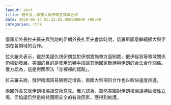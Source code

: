 ```yaml
---
layout: post
title: 俄外長：願擴大與伊朗各領域合作
date: 2020-06-17 05:22:02.000000000 +08:00
categories: rthk
---
```


俄羅斯外長拉夫羅夫與到訪的伊朗外長扎里夫會談時說，俄羅斯願意繼續擴大與伊朗在各領域的合作。

拉夫羅夫表示，雖然美國仇視伊朗並對伊朗實施單方面制裁，俄伊經貿等領域關係仍強勁發展。美國的目的是使用恐嚇手段讓其他國家斷絕與伊朗的合法合作關係。俄方認為，這是對國際法「赤裸裸的踐踏」。

拉夫羅夫說，俄伊兩國貿易額穩定增長，兩國大型項目合作也以較快速度推進。

兩國外長又就伊朗核協議交換意見。俄方認為，雖然美國對伊朗核協議持破壞性立場，但協議仍然是維持國際安全的有效因素，應得到維護。
